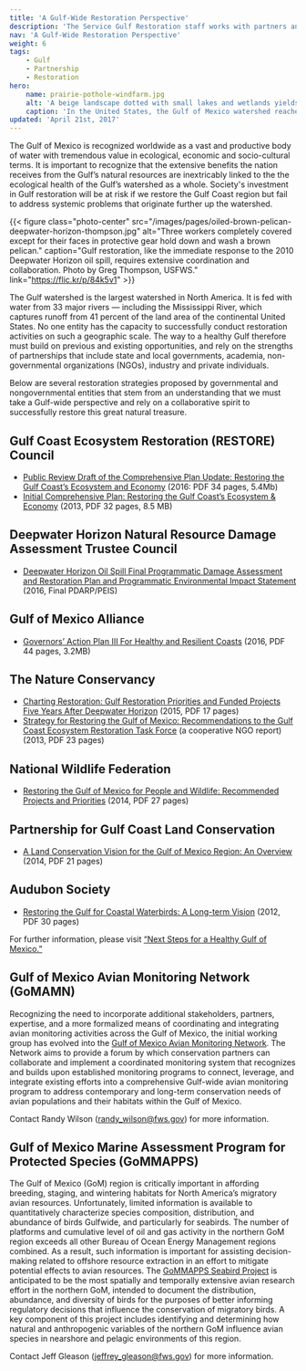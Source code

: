 ```yaml
---
title: 'A Gulf-Wide Restoration Perspective'
description: 'The Service Gulf Restoration staff works with partners and others to ensure a coordinated, strategic approach to the restoration of the Gulf of Mexico watershed.'
nav: 'A Gulf-Wide Restoration Perspective'
weight: 6
tags:
    - Gulf
    - Partnership
    - Restoration
hero:
    name: prairie-pothole-windfarm.jpg
    alt: 'A beige landscape dotted with small lakes and wetlands yields to several arrays of large wind turbines.'
    caption: 'In the United States, the Gulf of Mexico watershed reaches as far north as the Prairie Pothole region. This wind farm is located among some of region’s “potholes” found along the North and South Dakota border. Photo by Krista Lundgren, USFWS.'
updated: 'April 21st, 2017'
---
```


The Gulf of Mexico is recognized worldwide as a vast and productive body of water with tremendous value in ecological, economic and socio-cultural terms. It is important to recognize that the extensive benefits the nation receives from the Gulf’s natural resources are inextricably linked to the the ecological health of the Gulf’s watershed as a whole. Society's investment in Gulf restoration will be at risk if we restore the Gulf Coast region but fail to address systemic problems that originate further up the watershed.

{{< figure class="photo-center" src="/images/pages/oiled-brown-pelican-deepwater-horizon-thompson.jpg" alt="Three workers completely covered except for their faces in protective gear hold down and wash a brown pelican." caption="Gulf restoration, like the immediate response to the 2010 Deepwater Horizon oil spill, requires extensive coordination and collaboration. Photo by Greg Thompson, USFWS." link="https://flic.kr/p/84k5v1" >}}

The Gulf watershed is the largest watershed in North America. It is fed with water from 33 major rivers &mdash; including the Mississippi River, which captures runoff from 41 percent of the land area of the continental United States. No one entity has the capacity to successfully conduct restoration activities on such a geographic scale. The way to a healthy Gulf therefore must build on previous and existing opportunities, and rely on the strengths of partnerships that include state and local governments, academia, non-governmental organizations (NGOs), industry and private individuals.

Below are several restoration strategies proposed by governmental and nongovernmental entities that stem from an understanding that we must take a Gulf-wide perspective and rely on a collaborative spirit to successfully restore this great natural treasure.

## Gulf Coast Ecosystem Restoration (RESTORE) Council

- [Public Review Draft of the Comprehensive Plan Update: Restoring the Gulf Coast’s Ecosystem and Economy](https://restorethegulf.gov/sites/default/files/CO-PL_20160822_COMP_PLAN_UPDATE_DRAFT_English.pdf) (2016: PDF 34 pages, 5.4Mb)
- [Initial Comprehensive Plan: Restoring the Gulf Coast’s  Ecosystem & Economy](https://www.restorethegulf.gov/sites/default/files/Initial%20Comprehensive%20Plan%20Aug%202013.pdf) (2013, PDF 32 pages, 8.5 MB)

## Deepwater Horizon Natural Resource Damage Assessment Trustee Council

- [Deepwater Horizon Oil Spill Final Programmatic Damage Assessment and Restoration Plan and Programmatic Environmental Impact Statement](http://www.gulfspillrestoration.noaa.gov/restoration-planning/gulf-plan) (2016, Final PDARP/PEIS)

## Gulf of Mexico Alliance

- [Governors’ Action Plan III For Healthy and Resilient Coasts](http://www.gulfofmexicoalliance.org/documents/APIII.pdf) (2016, PDF 44 pages, 3.2MB)

## The Nature Conservancy

- [Charting Restoration: Gulf Restoration Priorities and Funded Projects Five Years After Deepwater Horizon](http://www.nature.org/ourinitiatives/regions/northamerica/areas/gulfofmexico/restoration/charting-restoration.xml) (2015, PDF 17 pages)
- [Strategy for Restoring the Gulf of Mexico: Recommendations to the Gulf Coast Ecosystem Restoration Task Force](http://www.nature.org/ourinitiatives/regions/northamerica/areas/gulfofmexico/explore/gulf-restoration-strategy-lr.pdf) (a cooperative NGO report) (2013, PDF 23 pages)

## National Wildlife Federation

- [Restoring the Gulf of Mexico for People and Wildlife: Recommended Projects and Priorities](http://www.nwf.org/News-and-Magazines/Media-Center/Reports/Archive/2014/12-09-14-Restoring-the-Gulf-of-Mexico-for-People-and-Wildlife.aspx) (2014, PDF 27 pages)

## Partnership for Gulf Coast Land Conservation

- [A Land Conservation Vision for the Gulf of Mexico Region: An Overview](http://gulfpartnership.org/index.php/site/issue/strategic-conservation) (2014, PDF 21 pages)

## Audubon Society

- [Restoring the Gulf for Coastal Waterbirds: A Long-term Vision](http://www.audubon.org/sites/default/files/documents/restoring_the_gulf_for_coastal_waterbirds_nov12lr.pdf) (2012, PDF 30 pages)

For further information, please visit [“Next Steps for a Healthy Gulf of Mexico.”](/gulf-restoration/next-steps/)

## Gulf of Mexico Avian Monitoring Network (GoMAMN)

Recognizing the need to incorporate additional stakeholders, partners, expertise, and a more formalized means of coordinating and integrating avian monitoring activities across the Gulf of Mexico, the initial working group has evolved into the [Gulf of Mexico Avian Monitoring Network](https://gomamn.org/). The Network aims to provide a forum by which conservation partners can collaborate and implement a coordinated monitoring system that recognizes and builds upon established monitoring programs to connect, leverage, and integrate existing efforts into a comprehensive Gulf-wide avian monitoring program to address contemporary and long-term conservation needs of avian populations and their habitats within the Gulf of Mexico.

Contact Randy Wilson ([randy_wilson@fws.gov](randy_wilson@fws.gov)) for more information.

## Gulf of Mexico Marine Assessment Program for Protected Species (GoMMAPPS)

The Gulf of Mexico (GoM) region is critically important in affording breeding, staging, and wintering habitats for North America’s migratory avian resources. Unfortunately, limited information is available to quantitatively characterize species composition, distribution, and abundance of birds Gulfwide, and particularly for seabirds. The number of platforms and cumulative level of oil and gas activity in the northern GoM region exceeds all other Bureau of Ocean Energy Management regions combined. As a result, such information is important for assisting decision-making related to offshore resource extraction in an effort to mitigate potential effects to avian resources. The [GoMMAPPS Seabird Project](https://www.boem.gov/GOMMAPPS/) is anticipated to be the most spatially and temporally extensive avian research effort in the northern GoM, intended to document the distribution, abundance, and diversity of birds for the purposes of better informing regulatory decisions that influence the conservation of migratory birds. A key component of this project includes identifying and determining how natural and anthropogenic variables of the northern GoM influence avian species in nearshore and pelagic environments of this region.

Contact Jeff Gleason ([jeffrey_gleason@fws.gov](mailto:jeffrey_gleason@fws.gov)) for more information.
